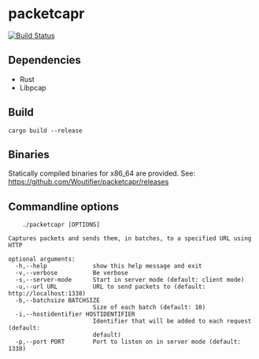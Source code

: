 # packetcapr 
[![Build Status](https://travis-ci.org/Woutifier/packetcapr.svg?branch=master)](https://travis-ci.org/Woutifier/packetcapr)
## Dependencies
- Rust
- Libpcap

## Build
```
cargo build --release
```

## Binaries
Statically compiled binaries for x86_64 are provided. See: https://github.com/Woutifier/packetcapr/releases

## Commandline options
```Usage:
    ./packetcapr [OPTIONS]

Captures packets and sends them, in batches, to a specified URL using HTTP

optional arguments:
  -h,--help             show this help message and exit
  -v,--verbose          Be verbose
  -s,--server-mode      Start in server mode (default: client mode)
  -u,--url URL          URL to send packets to (default: http://localhost:1338)
  -b,--batchsize BATCHSIZE
                        Size of each batch (default: 10)
  -i,--hostidentifier HOSTIDENTIFIER
                        Identifier that will be added to each request (default:
                        default)
  -p,--port PORT        Port to listen on in server mode (default: 1338)
  ```

